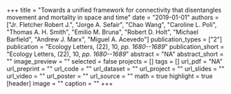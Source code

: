 +++
title = "Towards a unified framework for connectivity that disentangles movement and mortality in space and time"
date = "2019-01-01"
authors = ["Jr. Fletcher Robert J.", "Jorge A. Sefair", "Chao Wang", "Caroline L. Poli", "Thomas A. H. Smith", "Emilio M. Bruna", "Robert D. Holt", "Michael Barfield", "Andrew J. Marx", "Miguel A. Acevedo"]
publication_types = ["2"]
publication = "Ecology Letters, (22), 10, _pp. 1680--1689_"
publication_short = "Ecology Letters, (22), 10, _pp. 1680--1689_"
abstract = "NA"
abstract_short = ""
image_preview = ""
selected = false
projects = []
tags = []
url_pdf = "NA"
url_preprint = ""
url_code = ""
url_dataset = ""
url_project = ""
url_slides = ""
url_video = ""
url_poster = ""
url_source = ""
math = true
highlight = true
[header]
image = ""
caption = ""
+++

